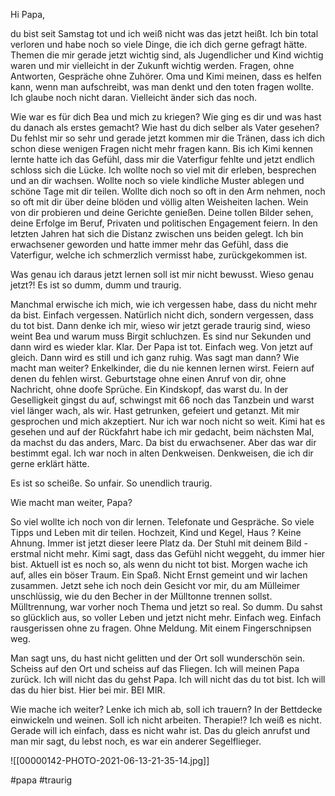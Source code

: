Hi Papa,

du bist seit Samstag tot und ich weiß nicht was das jetzt heißt. Ich bin total verloren und habe noch so viele Dinge, die ich dich gerne gefragt hätte. Themen die mir gerade jetzt wichtig sind, als Jugendlicher und Kind wichtig waren und mir vielleicht in der Zukunft wichtig werden. Fragen, ohne Antworten, Gespräche ohne Zuhörer. Oma und Kimi meinen, dass es helfen kann, wenn man aufschreibt, was man denkt und den toten fragen wollte. Ich glaube noch nicht daran. Vielleicht änder sich das noch.

Wie war es für dich Bea und mich zu kriegen? Wie ging es dir und was hast du danach als erstes gemacht? Wie hast du dich selber als Vater gesehen? Du fehlst mir so sehr und gerade jetzt kommen mir die Tränen, dass ich dich schon diese wenigen Fragen nicht mehr fragen kann. Bis ich Kimi kennen lernte hatte ich das Gefühl, dass mir die Vaterfigur fehlte und jetzt endlich schloss sich die Lücke. Ich wollte noch so viel mit dir erleben, besprechen und an dir wachsen. Wollte noch so viele kindliche Muster ablegen und schöne Tage mit dir teilen. Wollte dich noch so oft in den Arm nehmen, noch so oft mit dir über deine blöden und völlig alten Weisheiten lachen. Wein von dir probieren und deine Gerichte genießen. Deine tollen Bilder sehen, deine Erfolge im Beruf, Privaten und politischen Engagement feiern. In den letzten Jahren hat sich die Distanz zwischen uns beiden gelegt. Ich bin erwachsener geworden und hatte immer mehr das Gefühl, dass die Vaterfigur, welche ich schmerzlich vermisst habe, zurückgekommen ist. 

Was genau ich daraus jetzt lernen soll ist mir nicht bewusst. Wieso genau jetzt?! Es ist so dumm, dumm und traurig. 

Manchmal erwische ich mich, wie ich vergessen habe, dass du nicht mehr da bist. Einfach vergessen. Natürlich nicht dich, sondern vergessen, dass du tot bist. Dann denke ich mir, wieso wir jetzt gerade traurig sind, wieso weint Bea und warum muss Birgit schluchzen. Es sind nur Sekunden und dann wird es wieder klar. Klar. Der Papa ist tot. Einfach weg. Von jetzt auf gleich. Dann wird es still und ich ganz ruhig. Was sagt man dann? Wie macht man weiter? Enkelkinder, die du nie kennen lernen wirst. Feiern auf denen du fehlen wirst. Geburtstage ohne einen Anruf von dir, ohne Nachricht, ohne doofe Sprüche. Ein Kindskopf, das warst du. In der Geselligkeit gingst du auf, schwingst mit 66 noch das Tanzbein und warst viel länger wach, als wir. Hast getrunken, gefeiert und getanzt. Mit mir gesprochen und mich akzeptiert. Nur ich war noch nicht so weit. Kimi hat es gesehen und auf der Rückfahrt habe ich mir gedacht, beim nächsten Mal, da machst du das anders, Marc. Da bist du erwachsener. Aber das war dir bestimmt egal. Ich war noch in alten Denkweisen. Denkweisen, die ich dir gerne erklärt hätte. 

Es ist so scheiße. So unfair. So unendlich traurig.

Wie macht man weiter, Papa?

So viel wollte ich noch von dir lernen. Telefonate und Gespräche. So viele Tipps und Leben mit dir teilen. Hochzeit, Kind und Kegel, Haus ? Keine Ahnung. Immer ist jetzt dieser leere Platz da. Der Stuhl mit deinem Bild - erstmal nicht mehr. Kimi sagt, dass das Gefühl nicht weggeht, du immer hier bist. Aktuell ist es noch so, als wenn du nicht tot bist. Morgen wache ich auf, alles ein böser Traum. Ein Spaß. Nicht Ernst gemeint und wir lachen zusammen. Jetzt sehe ich noch dein Gesicht vor mir, du am Mülleimer unschlüssig, wie du den Becher in der Mülltonne trennen sollst. Mülltrennung, war vorher noch Thema und jetzt so real. So dumm. Du sahst so glücklich aus, so voller Leben und jetzt nicht mehr. Einfach weg. Einfach rausgerissen ohne zu fragen. Ohne Meldung. Mit einem Fingerschnipsen weg. 

Man sagt uns, du hast nicht gelitten und der Ort soll wunderschön sein. Scheiss auf den Ort und scheiss auf das Fliegen. Ich will meinen Papa zurück. Ich will nicht das du gehst Papa. Ich will nicht das du tot bist. Ich will das du hier bist. Hier bei mir. BEI MIR. 

Wie mache ich weiter? Lenke ich mich ab, soll ich trauern? In der Bettdecke einwickeln und weinen. Soll ich nicht arbeiten. Therapie!? Ich weiß es nicht. Gerade will ich einfach, dass es nicht wahr ist. Das du gleich anrufst und man mir sagt, du lebst noch, es war ein anderer Segelflieger. 

![[00000142-PHOTO-2021-06-13-21-35-14.jpg]]

#papa #traurig